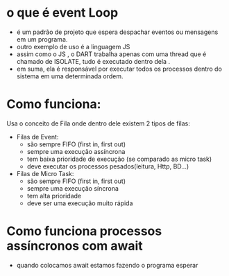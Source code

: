 # o que é event Loop
- é um padrão de projeto que espera despachar eventos ou mensagens em um programa.
- outro exemplo de uso é a linguagem JS 
- assim como o JS , o DART trabalha apenas com uma thread que é chamado de ISOLATE, tudo é executado dentro dela .
- em suma, ela é responsável por executar todos os processos dentro do sistema
em uma determinada ordem.

# Como funciona:
Usa o conceito de Fila onde dentro dele existem 2 tipos de filas:
- Filas de Event: 
  - são sempre FIFO (first in, first out)
  - sempre uma execução assíncrona 
  - tem baixa prioridade de execução (se comparado as micro task)
  - deve executar os processos pesados(leitura, Http, BD...)
- Filas de Micro Task:
  - são sempre FIFO (first in, first out)
  - sempre uma execução síncrona 
  - tem alta prioridade
  - deve ser uma execução muito rápida

# Como funciona processos assíncronos com await
- quando colocamos await estamos fazendo o programa esperar 
